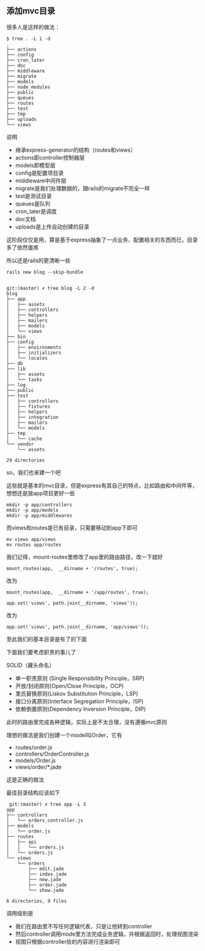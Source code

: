 ## 添加mvc目录

很多人是这样的做法：

```
$ tree . -L 1 -d
.
├── actions
├── config
├── cron_later
├── doc
├── middleware
├── migrate
├── models
├── node_modules
├── public
├── queues
├── routes
├── test
├── tmp
├── uploads
└── views
```
说明

- 继承express-generator的结构（routes和views）
- actions即controller控制器层
- models即模型层
- config是配置项目录
- middleware中间件层
- migrate是我们处理数据的，跟rails的migrate不完全一样
- test是测试目录
- queues是队列
- cron_later是调度
- doc文档
- uploads是上传自动创建的目录

这阶段仅仅是用，算是基于express抽象了一点业务、配置相关的东西而已，目录多了依然蛋疼

所以还是rails的更清晰一些

```
rails new blog --skip-bundle


git:(master) ✗ tree blog -L 2 -d
blog
├── app
│   ├── assets
│   ├── controllers
│   ├── helpers
│   ├── mailers
│   ├── models
│   └── views
├── bin
├── config
│   ├── environments
│   ├── initializers
│   └── locales
├── db
├── lib
│   ├── assets
│   └── tasks
├── log
├── public
├── test
│   ├── controllers
│   ├── fixtures
│   ├── helpers
│   ├── integration
│   ├── mailers
│   └── models
├── tmp
│   └── cache
└── vendor
    └── assets

29 directories
```

so，我们也来建一个吧


这些就是基本的mvc目录，但是express有其自己的特点，比如路由和中间件等，想想还是放app项目更好一些

```
mkdir -p app/controllers
mkdir -p app/models
mkdir -p app/middlewares
```

而views和routes是已有目录，只需要移动到app下即可

```
mv views app/views
mv routes app/routes
```

我们记得，mount-routes里修改了app里的路由路径，改一下就好

```
mount_routes(app,  __dirname + '/routes', true);
```

改为

```
mount_routes(app,  __dirname + '/app/routes', true);
```

```
app.set('views', path.join(__dirname, 'views'));
```

改为

```
app.set('views', path.join(__dirname, 'app/views'));
```

至此我们的基本目录是有了的下面

下面我们要考虑职责的事儿了

SOLID（藏头命名）

- 单一职责原则 (Single Responsibility Principle，SRP)
- 开放/封闭原则(Open/Close Principle，OCP)
- 里氏替换原则(Liskov Substitution Principle，LSP)
- 接口分离原则(Interface Segregation Principle，ISP)
- 依赖倒置原则(Dependency Inversion Principle，DIP)

此时的路由里完成各种逻辑，实际上是不太合理，没有遵循mvc原则

理想的做法是我们创建一个model叫Order，它有

- routes/order.js
- controllers/OrderController.js
- models/Order.js
- views/order/*.jade

这是正确的做法

最佳目录结构应该如下

```
 git:(master) ✗ tree app -L 3
app
├── controllers
│   └── orders_controller.js
├── models
│   └── order.js
├── routes
│   ├── api
│   │   └── orders.js
│   └── orders.js
└── views
    └── orders
        ├── edit.jade
        ├── index.jade
        ├── new.jade
        ├── order.jade
        └── show.jade

6 directories, 9 files
```

调用级别是

- 我们在路由里不写任何逻辑代表，只是让他转到controller
- 然后controller调用mode里方法完成业务逻辑，并根据返回时，处理视图渲染
- 视图只根据controller给的内容进行渲染即可

